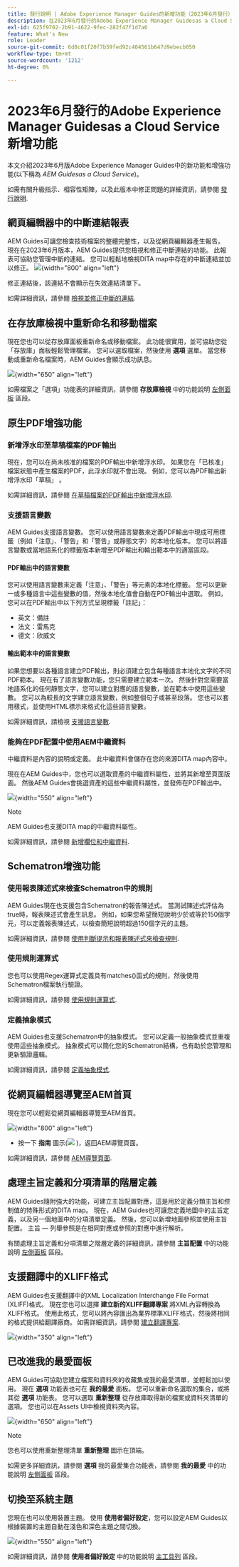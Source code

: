 ```yaml
---
title: 發行說明 | Adobe Experience Manager Guides的新增功能（2023年6月發行）
description: 在2023年6月發行的Adobe Experience Manager Guidesas a Cloud Service中瞭解新增和增強功能
exl-id: 625f9702-2b91-4622-9fec-282f47f1d7a6
feature: What's New
role: Leader
source-git-commit: 6d8c01f20f7b59fed92c404561b647d9ebecb050
workflow-type: tm+mt
source-wordcount: '1212'
ht-degree: 0%

---
```


# 2023年6月發行的Adobe Experience Manager Guidesas a Cloud Service新增功能

本文介紹2023年6月版Adobe Experience Manager Guides中的新功能和增強功能(以下稱為 *AEM Guidesas a Cloud Service*)。

如需有關升級指示、相容性矩陣，以及此版本中修正問題的詳細資訊，請參閱 [發行說明](release-notes-2023-6-0.md).

## 網頁編輯器中的中斷連結報表

AEM Guides可讓您檢查技術檔案的整體完整性，以及從網頁編輯器產生報告。 現在在2023年6月版本，AEM Guides提供您檢視和修正中斷連結的功能。 此報表可協助您管理中斷的連結。 您可以輕鬆地檢視DITA map中存在的中斷連結並加以修正。
![](assets/broken-link-report.png){width="800" align="left"}

修正連結後，該連結不會顯示在失效連結清單下。

如需詳細資訊，請參閱 [檢視並修正中斷的連結](../user-guide/reports-web-editor.md#report-broken-links).

## 在存放庫檢視中重新命名和移動檔案

現在您也可以從存放庫面板重新命名或移動檔案。 此功能很實用，並可協助您從「存放庫」面板輕鬆管理檔案。 您可以選取檔案，然後使用 **選項** 選單。 當您移動或重新命名檔案時，AEM Guides會顯示成功訊息。

![](assets/rename-move-assets.png){width="650" align="left"}

如需檔案之「選項」功能表的詳細資訊，請參閱 **存放庫檢視** 中的功能說明 [左側面板](../user-guide/web-editor-features.md#id2051EA0M0HS) 區段。

## 原生PDF增強功能

### 新增浮水印至草稿檔案的PDF輸出

現在，您可以在尚未核准的檔案的PDF輸出中新增浮水印。 如果您在「已核准」檔案狀態中產生檔案的PDF，此浮水印就不會出現。 例如，您可以為PDF輸出新增浮水印「草稿」 。

如需詳細資訊，請參閱 [在草稿檔案的PDF輸出中新增浮水印](../native-pdf/use-javascript-content-style.md#watermark-draft-document).

### 支援語言變數

AEM Guides支援語言變數。 您可以使用語言變數來定義PDF輸出中現成可用標籤（例如「注意」、「警告」和「警告」或靜態文字）的本地化版本。
您可以將語言變數或當地語系化的標籤版本新增至PDF輸出和輸出範本中的適當區段。

#### PDF輸出中的語言變數

您可以使用語言變數來定義「注意」、「警告」等元素的本地化標籤。 您可以更新一或多種語言中這些變數的值，然後本地化值會自動在PDF輸出中選取。
例如，您可以在PDF輸出中以下列方式呈現標籤「註記」：

* 英文：備註
* 法文：雷馬克
* 德文：欣威文

#### 輸出範本中的語言變數

如果您想要以各種語言建立PDF輸出，則必須建立包含每種語言本地化文字的不同PDF範本。 現在有了語言變數功能，您只需要建立範本一次。 然後針對您需要當地語系化的任何靜態文字，您可以建立對應的語言變數，並在範本中使用這些變數。
您可以為較長的文字建立語言變數，例如整個句子或甚至段落。 您也可以套用樣式，並使用HTML標示來格式化這些語言變數。

如需詳細資訊，請檢視 [支援語言變數](../native-pdf/native-pdf-language-variables.md).

### 能夠在PDF配置中使用AEM中繼資料

中繼資料是內容的說明或定義。 此中繼資料會儲存在您的來源DITA map內容中。

現在在AEM Guides中，您也可以選取資產的中繼資料屬性，並將其新增至頁面版面。 然後AEM Guides會挑選資產的這些中繼資料屬性，並發佈在PDF輸出中。


![](assets/native-pdf-metadata-asset.png){width="550" align="left"}

>[!NOTE]
>
> AEM Guides也支援DITA map的中繼資料屬性。

如需詳細資訊，請參閱 [新增欄位和中繼資料](../native-pdf/design-page-layout.md#add-fields-metadata).


## Schematron增強功能

### 使用報表陳述式來檢查Schematron中的規則

AEM Guides現在也支援包含Schematron的報告陳述式。 當測試陳述式評估為true時，報表陳述式會產生訊息。 例如，如果您希望簡短說明少於或等於150個字元，可以定義報表陳述式，以檢查簡短說明超過150個字元的主題。

如需詳細資訊，請參閱 [使用判斷提示和報表陳述式來檢查規則](../user-guide/support-schematron-file.md#schematron-assert-report).

### 使用規則運算式

您也可以使用Regex運算式定義具有matches()函式的規則，然後使用Schematron檔案執行驗證。

如需詳細資訊，請參閱 [使用規則運算式](../user-guide/support-schematron-file.md#schematron-assert-report).


### 定義抽象模式

AEM Guides也支援Schematron中的抽象模式。 您可以定義一般抽象模式並重複使用這些抽象模式。 抽象模式可以簡化您的Schematron結構，也有助於您管理和更新驗證邏輯。


如需詳細資訊，請參閱 [定義抽象模式](../user-guide/support-schematron-file.md#schematron-abstract-patterns).

## 從網頁編輯器導覽至AEM首頁

現在您可以輕鬆從網頁編輯器導覽至AEM首頁。

![](assets/web-editor-launch-page.png){width="800" align="left"}

* 按一下 **指南** 圖示(![](assets/aem-guides-icon.png) )，返回AEM導覽頁面。


如需詳細資訊，請參閱 [AEM導覽頁面](../user-guide/web-editor-launch-editor.md#id2056BG00RZJ).

## 處理主旨定義和分項清單的階層定義

AEM Guides隨附強大的功能，可建立主旨配置對應，這是用於定義分類主旨和控制值的特殊形式的DITA map。 現在，AEM Guides也可讓您定義地圖中的主旨定義，以及另一個地圖中的分項清單定義。 然後，您可以新增地圖參照並使用主旨配置。
主旨 — 列舉參照是在相同對應或參照的對應中進行解析。

有關處理主旨定義和分項清單之階層定義的詳細資訊，請參閱 **主旨配置** 中的功能說明 [左側面板](../user-guide/web-editor-features.md#id2051EA0M0HS) 區段。

## 支援翻譯中的XLIFF格式

AEM Guides也支援翻譯中的XML Localization Interchange File Format (XLIFF)格式。 現在您也可以選擇 **建立新的XLIFF翻譯專案** 將XML內容轉換為XLIFF格式。
使用此格式，您可以將內容匯出為業界標準XLIFF格式，然後將相同的格式提供給翻譯廠商。 如需詳細資訊，請參閱 [建立翻譯專案](../user-guide/translate-documents-web-editor.md#create-translation-project).

![](assets/translation-project-types.png){width="350" align="left"}



## 已改進我的最愛面板

AEM Guides可協助您建立檔案和資料夾的收藏集或我的最愛清單，並輕鬆加以使用。 現在 **選項** 功能表也可在 **我的最愛** 面板。 您可以重新命名選取的集合，或將其從 **選項** 功能表。 您可以選取 **重新整理** 從存放庫取得新的檔案或資料夾清單的選項。 您也可以在Assets UI中檢視資料夾內容。

![](assets/favorites-options.png){width="650" align="left"}

>[!NOTE]
>
> 您也可以使用重新整理清單 **重新整理** 圖示在頂端。

如需更多詳細資訊，請參閱 **選項** 我的最愛集合功能表，請參閱 **我的最愛** 中的功能說明 [左側面板](../user-guide/web-editor-features.md#id2051EA0M0HS) 區段。

## 切換至系統主題

您現在也可以使用裝置主題。 使用 **使用者偏好設定**，您可以設定AEM Guides以根據裝置的主題自動在淺色和深色主題之間切換。

![](assets/device-theme-user-preferences.png){width="550" align="left"}

如需詳細資訊，請參閱 **使用者偏好設定** 中的功能說明 [主工具列](../user-guide/web-editor-features.md#id2051EA0G05Z) 區段。
